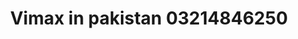 ---
title: "Vimax in pakistan 03214846250"
url: /rawapindi/vimax-in-pakistan-03214846250/
shop: health food
---